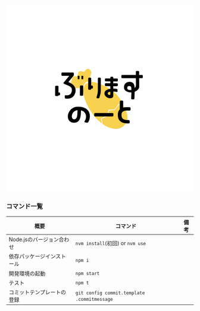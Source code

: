 <div align="center">

![logo](./src/assets/images/logo.svg)

</div>

### コマンド一覧

| 概要                       | コマンド                                    | 備考 |
| -------------------------- | ------------------------------------------- | ---- |
| Node.jsのバージョン合わせ  | `nvm install`(初回) or `nvm use`            |
| 依存パッケージインストール | `npm i`                                     |
| 開発環境の起動             | `npm start`                                 |
| テスト                     | `npm t`                                     |
| コミットテンプレートの登録 | `git config commit.template .commitmessage` |